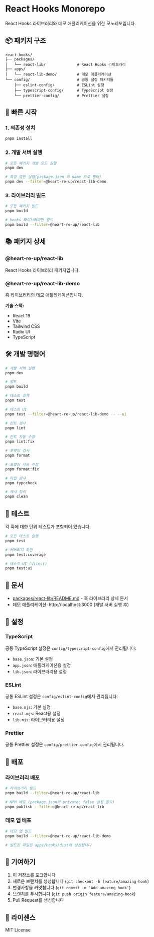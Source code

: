 # React Hooks Monorepo

React Hooks 라이브러리와 데모 애플리케이션을 위한 모노레포입니다.

## 📦 패키지 구조

```
react-hooks/
├── packages/
│   └── react-lib/              # React Hooks 라이브러리
├── apps/
│   └── react-lib-demo/         # 데모 애플리케이션
└── config/                     # 공통 설정 패키지들
    ├── eslint-config/          # ESLint 설정
    ├── typescript-config/      # TypeScript 설정
    └── prettier-config/        # Prettier 설정
```

## 🚀 빠른 시작

### 1. 의존성 설치

```bash
pnpm install
```

### 2. 개발 서버 실행

```bash
# 모든 패키지 개발 모드 실행
pnpm dev

# 특정 앱만 실행(package.json 의 name 으로 필터)
pnpm dev --filter=@heart-re-up/react-lib-demo
```

### 3. 라이브러리 빌드

```bash
# 모든 패키지 빌드
pnpm build

# hooks 라이브러리만 빌드
pnpm build --filter=@heart-re-up/react-lib
```

## 📚 패키지 상세

### @heart-re-up/react-lib

React Hooks 라이브러리 패키지입니다.

### @heart-re-up/react-lib-demo

훅 라이브러리의 데모 애플리케이션입니다.

**기술 스택:**

- React 19
- Vite
- Tailwind CSS
- Radix UI
- TypeScript

## 🛠️ 개발 명령어

```bash
# 개발 서버 실행
pnpm dev

# 빌드
pnpm build

# 테스트 실행
pnpm test

# 테스트 UI
pnpm test --filter=@heart-re-up/react-lib-demo -- --ui

# 린트 검사
pnpm lint

# 린트 자동 수정
pnpm lint:fix

# 포맷팅 검사
pnpm format

# 포맷팅 자동 수정
pnpm format:fix

# 타입 검사
pnpm typecheck

# 캐시 정리
pnpm clean
```

## 🧪 테스트

각 훅에 대한 단위 테스트가 포함되어 있습니다.

```bash
# 모든 테스트 실행
pnpm test

# 커버리지 확인
pnpm test:coverage

# 테스트 UI (Vitest)
pnpm test:ui
```

## 📖 문서

- [packages/react-lib/README.md](./packages/react-lib/README.md) - 훅 라이브러리 상세 문서
- 데모 애플리케이션: http://localhost:3000 (개발 서버 실행 후)

## 🔧 설정

### TypeScript

공통 TypeScript 설정은 `config/typescript-config`에서 관리됩니다:

- `base.json`: 기본 설정
- `app.json`: 애플리케이션용 설정
- `lib.json`: 라이브러리용 설정

### ESLint

공통 ESLint 설정은 `config/eslint-config`에서 관리됩니다:

- `base.mjs`: 기본 설정
- `react.mjs`: React용 설정
- `lib.mjs`: 라이브러리용 설정

### Prettier

공통 Prettier 설정은 `config/prettier-config`에서 관리됩니다.

## 🚀 배포

### 라이브러리 배포

```bash
# 라이브러리 빌드
pnpm build --filter=@heart-re-up/react-lib

# NPM 배포 (package.json의 private: false 설정 필요)
pnpm publish --filter=@heart-re-up/react-lib
```

### 데모 앱 배포

```bash
# 데모 앱 빌드
pnpm build --filter=@heart-re-up/react-lib-demo

# 빌드된 파일은 apps/hooks/dist에 생성됩니다
```

## 🤝 기여하기

1. 이 저장소를 포크합니다
2. 새로운 브랜치를 생성합니다 (`git checkout -b feature/amazing-hook`)
3. 변경사항을 커밋합니다 (`git commit -m 'Add amazing hook'`)
4. 브랜치를 푸시합니다 (`git push origin feature/amazing-hook`)
5. Pull Request를 생성합니다

## 📄 라이센스

MIT License
